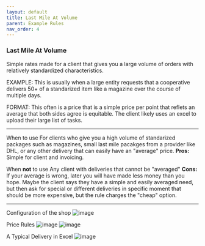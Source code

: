 ```yaml
---
layout: default
title: Last Mile At Volume
parent: Example Rules
nav_order: 4
---
```


### **Last Mile At Volume**

Simple rates made for a client that gives you a large volume of orders with relatively standardized characteristics.

<span class="badge badge-info">EXAMPLE:</span> <span>This is usually when a large entity requests that a cooperative delivers 50+ of a standarized item like a magazine over the course of multiple days. <span>

<span class="badge badge-primary">FORMAT:</span> <span>This often is a price that is a simple price per point that reflets an average that both sides agree is equitable. The client likely uses an excel to upload their large list of tasks. <span>

---

<span class="badge badge-success">When to use</span> <span>For clients who give you a high volume of standarized packages such as magazines, small last mile pacakges from a provider like DHL, or any other delivery that can easily have an "average" price. **Pros:** Simple for client and invoicing. <span>

<span class="badge badge-danger">When **not** to use</span> <span>Any client with deliveries that cannot be "averaged" **Cons:** If your average is wrong, later you will have made less money than you hope. Maybe the client says they have a simple and easily averaged need, but then ask for special or different deliveries in specific moment that should be more expensive, but the rule charges the "cheap" option. <span>

---

Configuration of the shop
![image](https://github.com/coopcycle/coopcycle-docs/assets/77277854/d67e80a2-56ef-4c39-b06b-91674db7ee02)

Price Rules
![image](https://github.com/coopcycle/coopcycle-docs/assets/77277854/677cc645-fb40-4f85-9955-b2e229077703)
![image](https://github.com/coopcycle/coopcycle-docs/assets/77277854/fa81824b-e925-4c92-831e-786f91f0c77c)

A Typical Delivery in Excel
![image](https://github.com/coopcycle/coopcycle-docs/assets/77277854/6d087faa-a476-447e-9385-f8713033c1e0)
